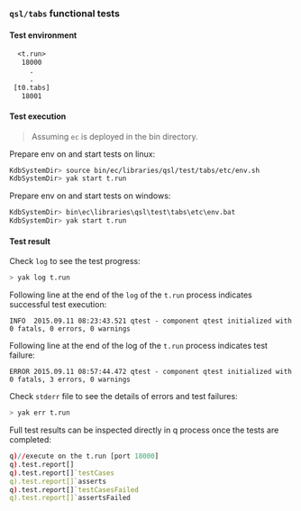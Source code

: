 ### `qsl/tabs` functional tests

#### Test environment

```txt
  <t.run>
   18000
     .
     .
 [t0.tabs]
   18001
```

#### Test execution
> Assuming `ec` is deployed in the bin directory.

Prepare env on and start tests on linux:
```bash
KdbSystemDir> source bin/ec/libraries/qsl/test/tabs/etc/env.sh
KdbSystemDir> yak start t.run
```

Prepare env on and start tests on windows:
```bash
KdbSystemDir> bin\ec\libraries\qsl\test\tabs\etc\env.bat
KdbSystemDir> yak start t.run
```
  
#### Test result

Check `log` to see the test progress:
```bash
> yak log t.run
```

Following line at the end of the `log` of the `t.run` process indicates successful test execution:

```INFO  2015.09.11 08:23:43.521 qtest - component qtest initialized with 0 fatals, 0 errors, 0 warnings```

Following line at the end of the log of the `t.run` process indicates test failure:

```ERROR 2015.09.11 08:57:44.472 qtest - component qtest initialized with 0 fatals, 3 errors, 0 warnings```

Check `stderr` file to see the details of errors and test failures:
```bash
> yak err t.run
```

Full test results can be inspected directly in q process once the tests are completed:
```q  
q)//execute on the t.run [port 18000]
q).test.report[]
q).test.report[]`testCases
q).test.report[]`asserts
q).test.report[]`testCasesFailed
q).test.report[]`assertsFailed
```
